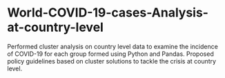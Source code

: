 # World-COVID-19-cases-Analysis-at-country-level
Performed cluster analysis on country level data to examine the incidence of COVID-19 for each group formed using Python and Pandas. Proposed policy guidelines based on cluster solutions to tackle the crisis at country level. 

